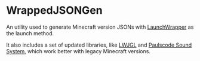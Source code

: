 # WrappedJSONGen

An utility used to generate Minecraft version JSONs with [LaunchWrapper](https://github.com/MCPHackers/LaunchWrapper) as the launch method.

It also includes a set of updated libraries, like [LWJGL](https://github.com/LWJGL/lwjgl) and [Paulscode Sound System](http://www.paulscode.com/forum/index.php?topic=4.0), which work better with legacy Minecraft versions.